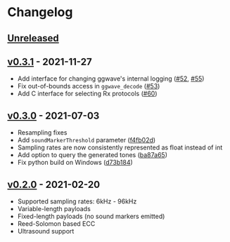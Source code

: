 # Changelog

## [Unreleased]

## [v0.3.1] - 2021-11-27

- Add interface for changing ggwave's internal logging ([#52](https://github.com/ggerganov/ggwave/pull/52), [#55](https://github.com/ggerganov/ggwave/pull/55))
- Fix out-of-bounds access in `ggwave_decode` ([#53](https://github.com/ggerganov/ggwave/pull/53))
- Add C interface for selecting Rx protocols ([#60](https://github.com/ggerganov/ggwave/pull/60))

## [v0.3.0] - 2021-07-03

- Resampling fixes
- Add `soundMarkerThreshold` parameter ([f4fb02d](https://github.com/ggerganov/ggwave/commit/f4fb02d5d4cfd6c1021d73b55a0e52ac9d3dbdfa))
- Sampling rates are now consistently represented as float instead of int
- Add option to query the generated tones ([ba87a65](https://github.com/ggerganov/ggwave/commit/ba87a651e3e27ce3fa9a85d53ca988a0cedd2e46))
- Fix python build on Windows ([d73b184](https://github.com/ggerganov/ggwave/commit/d73b18426bf0df0e610c31c948e0ddf9a0784073))

## [v0.2.0] - 2021-02-20

- Supported sampling rates: 6kHz - 96kHz
- Variable-length payloads
- Fixed-length payloads (no sound markers emitted)
- Reed-Solomon based ECC
- Ultrasound support

[unreleased]: https://github.com/ggerganov/ggwave/compare/ggwave-v0.3.1...HEAD
[v0.3.1]: https://github.com/ggerganov/ggwave/releases/tag/ggwave-v0.3.1
[v0.3.0]: https://github.com/ggerganov/ggwave/releases/tag/ggwave-v0.3.0
[v0.2.0]: https://github.com/ggerganov/ggwave/releases/tag/ggwave-v0.2.0
